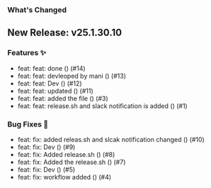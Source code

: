 ### What's Changed

## New Release: v25.1.30.10

### Features ✨

- feat: feat: done () (#14)
- feat: feat:  devleoped by mani () (#13)
- feat: feat: Dev () (#12)
- feat: feat: updated () (#11)
- feat: feat: added the file () (#3)
- feat: feat: release.sh and slack notification is added  () (#1)
### Bug Fixes 🐛

- feat: fix: added releas.sh and slcak notification changed () (#10)
- feat: fix: Dev () (#9)
- feat: fix: Added release.sh () (#8)
- feat: fix: Added the release.sh () (#7)
- feat: fix: Dev () (#5)
- feat: fix: workflow added () (#4)
